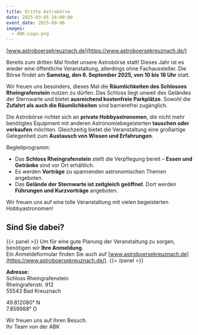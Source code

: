```yaml
---
title: Dritte Astrobörse
date: 2025-03-05 16:00:00
event_date: 2025-09-06
images:
  - ABK-Logo.png
---
```


[www.astroboersekreuznach.de](https://www.astroboersekreuznach.de/)

Bereits zum dritten Mal findet unsere Astrobörse statt! Dieses Jahr ist es wieder eine öffentliche Veranstaltung, allerdings ohne Fachaussteller. Die Börse findet am **Samstag, den 6. September 2025, von 10 bis 18 Uhr** statt.

Wir freuen uns besonders, dieses Mal die **Räumlichkeiten des Schlosses Rheingrafenstein** nutzen zu dürfen. Das Schloss liegt unweit des Geländes der Sternwarte und bietet **ausreichend kostenfreie Parkplätze**. Sowohl die **Zufahrt als auch die Räumlichkeiten** sind barrierefrei zugänglich.

Die Astrobörse richtet sich an **private Hobbyastronomen**, die nicht mehr benötigtes Equipment mit anderen Astronomiebegeisterten **tauschen oder verkaufen** möchten. Gleichzeitig bietet die Veranstaltung eine großartige Gelegenheit zum **Austausch von Wissen und Erfahrungen**.

Begleitprogramm:

- Das **Schloss Rheingrafenstein** stellt die Verpflegung bereit – **Essen und Getränke** sind vor Ort erhältlich.
- Es werden **Vorträge** zu spannenden astronomischen Themen angeboten.
- Das **Gelände der Sternwarte ist zeitgleich geöffnet**. Dort werden **Führungen und Kurzvorträge** angeboten.

Wir freuen uns auf eine tolle Veranstaltung mit vielen begeisterten Hobbyastronomen!

<!-- Es stehen 33 Tische zur Verfügung. Buchen Sie einen oder maximal zwei Tische von der Größe 1,60 m x 0,70 m zu einem unschlagbaren Preis. Ein Tisch zu 15 EUR, zwei Tische für 25 EUR. Warten Sie nicht zu lange. -->

## Sind Sie dabei?

{{< panel >}}
Um für eine gute Planung der Veranstaltung zu sorgen, benötigen wir **Ihre Anmeldung**.  
Ein Anmeldeformular finden Sie auch auf [www.astroboersekreuznach.de](https://www.astroboersekreuznach.de/).
{{< /panel >}}

**Adresse:**  
Schloss Rheingrafenstein  
Rheingrafenstr. 912  
55543 Bad Kreuznach

49.812080° N  
7.859988° O

Wir freuen uns auf Ihren Besuch.  
Ihr Team von der ABK
